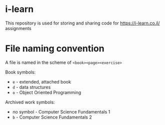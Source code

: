 # i-learn
This repository is used for storing and sharing code for https://i-learn.co.il/ assignments

# File naming convention
A file is named in the scheme of `<book><page><exercise>`

Book symbols:  
- `e` - extended, attached book  
- `d` - data structures  
- `o` - Object Oriented Programming

Archived work symbols:
- no symbol - Computer Science Fundamentals 1
- `b` - Computer Science Fundamentals 2